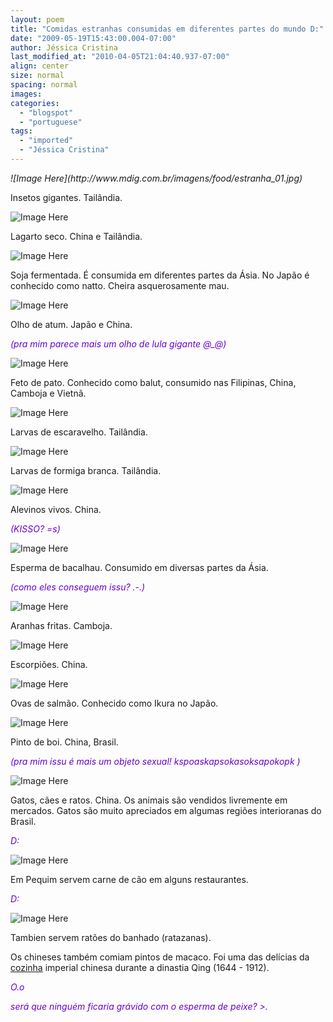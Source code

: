 ```yaml
---
layout: poem
title: "Comidas estranhas consumidas em diferentes partes do mundo D:"
date: "2009-05-19T15:43:00.004-07:00"
author: Jéssica Cristina
last_modified_at: "2010-04-05T21:04:40.937-07:00"
align: center
size: normal
spacing: normal
images: 
categories:
  - "blogspot"
  - "portuguese"
tags:
  - "imported"
  - "Jéssica Cristina"
---
```


<p style="font-style: italic;" align="justify">![Image Here](http://www.mdig.com.br/imagens/food/estranha_01.jpg)

Insetos gigantes. Tailândia.

![Image Here](http://www.mdig.com.br/imagens/food/estranha_02.jpg)

Lagarto seco. China e Tailândia.

![Image Here](http://www.mdig.com.br/imagens/food/estranha_03.jpg)

Soja fermentada. É consumida em diferentes partes da Ásia. No Japão é conhecido como natto. Cheira asquerosamente mau.

![Image Here](http://www.mdig.com.br/imagens/food/estranha_04.jpg)

Olho de atum. Japão e China.</p><p style="font-style: italic;" align="justify"><span style="color: rgb(102, 0, 204);">(<span style="font-style: italic;">pra mim parece mais um olho de lula gigante @_@)

![Image Here](http://www.mdig.com.br/imagens/food/estranha_05.jpg)

Feto de pato. Conhecido como balut, consumido nas Filipinas, China, Camboja e Vietnã.

![Image Here](http://www.mdig.com.br/imagens/food/estranha_06.jpg)

Larvas de escaravelho. Tailândia.

![Image Here](http://www.mdig.com.br/imagens/food/estranha_07.jpg)

Larvas de formiga branca. Tailândia.

![Image Here](http://www.mdig.com.br/imagens/food/estranha_08.jpg)

Alevinos vivos. China.</p><p style="font-style: italic;" align="justify"><span style="color: rgb(102, 0, 204);">(KISSO? =s)

![Image Here](http://www.mdig.com.br/imagens/food/estranha_09.jpg)

Esperma de bacalhau. Consumido em diversas partes da Ásia.</p><p style="font-style: italic;" align="justify"><span style="color: rgb(102, 0, 204);">(como eles conseguem issu? .-.)

![Image Here](http://www.mdig.com.br/imagens/food/estranha_10.jpg)

Aranhas fritas. Camboja.

![Image Here](http://www.mdig.com.br/imagens/food/estranha_11.jpg)

Escorpiões. China.

![Image Here](http://www.mdig.com.br/imagens/food/estranha_12.jpg)

Ovas de salmão. Conhecido como Ikura no Japão.

![Image Here](http://www.mdig.com.br/imagens/food/estranha_13.jpg)

Pinto de boi. China, Brasil.</p><p style="font-style: italic;" align="justify"><span style="color: rgb(102, 0, 204);">(pra mim issu é mais um objeto sexual! kspoaskapsokasoksapokopk )

![Image Here](http://www.mdig.com.br/imagens/food/estranha_14.jpg)

Gatos, cães e ratos. China. Os animais são vendidos livremente em mercados. Gatos são muito apreciados em algumas regiões interioranas do Brasil.</p><p style="font-style: italic;" align="justify"><span style="color: rgb(102, 0, 204);">D:

![Image Here](http://www.mdig.com.br/imagens/food/estranha_15.jpg)

Em Pequim servem carne de cão em alguns restaurantes.</p><p style="font-style: italic;" align="justify"><span style="color: rgb(102, 0, 204);">D:

![Image Here](http://www.mdig.com.br/imagens/food/estranha_16.jpg)

Tambien servem ratões do banhado (ratazanas).

Os chineses também comiam pintos de macaco. Foi uma das delícias da  [cozinha](http://www.mdig.com.br/index.php?itemid=4879#) imperial chinesa durante a dinastia Qing (1644 - 1912).</p><p style="font-style: italic;" align="justify"><span style="color: rgb(102, 0, 204);">O.o</p><p style="font-style: italic;" align="justify"><span style="color: rgb(102, 0, 204);">será que ninguém ficaria grávido com o esperma de peixe? >.</p>
